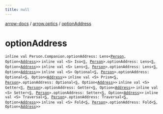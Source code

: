 ```yaml
---
title: null
---
```


[arrow-docs](../index.html) / [arrow.optics](index.html) / [optionAddress](./option-address.html)

# optionAddress

`inline val Person.Companion.optionAddress: Lens<`[`Person`](-person/index.html)`, Option<`[`Address`](-address/index.html)`>>`
`inline val <S> Iso<`[`S`](option-address.html#S)`, `[`Person`](-person/index.html)`>.optionAddress: Lens<`[`S`](option-address.html#S)`, Option<`[`Address`](-address/index.html)`>>`
`inline val <S> Lens<`[`S`](option-address.html#S)`, `[`Person`](-person/index.html)`>.optionAddress: Lens<`[`S`](option-address.html#S)`, Option<`[`Address`](-address/index.html)`>>`
`inline val <S> Optional<`[`S`](option-address.html#S)`, `[`Person`](-person/index.html)`>.optionAddress: Optional<`[`S`](option-address.html#S)`, Option<`[`Address`](-address/index.html)`>>`
`inline val <S> Prism<`[`S`](option-address.html#S)`, `[`Person`](-person/index.html)`>.optionAddress: Optional<`[`S`](option-address.html#S)`, Option<`[`Address`](-address/index.html)`>>`
`inline val <S> Getter<`[`S`](option-address.html#S)`, `[`Person`](-person/index.html)`>.optionAddress: Getter<`[`S`](option-address.html#S)`, Option<`[`Address`](-address/index.html)`>>`
`inline val <S> Setter<`[`S`](option-address.html#S)`, `[`Person`](-person/index.html)`>.optionAddress: Setter<`[`S`](option-address.html#S)`, Option<`[`Address`](-address/index.html)`>>`
`inline val <S> Traversal<`[`S`](option-address.html#S)`, `[`Person`](-person/index.html)`>.optionAddress: Traversal<`[`S`](option-address.html#S)`, Option<`[`Address`](-address/index.html)`>>`
`inline val <S> Fold<`[`S`](option-address.html#S)`, `[`Person`](-person/index.html)`>.optionAddress: Fold<`[`S`](option-address.html#S)`, Option<`[`Address`](-address/index.html)`>>`